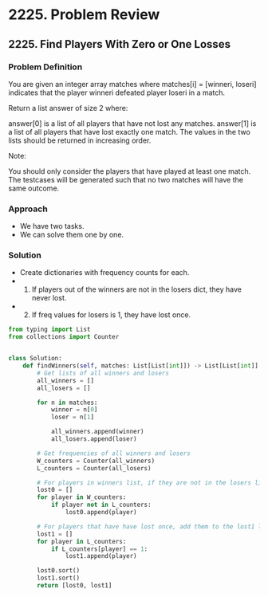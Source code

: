# 2225. Problem Review

## 2225. Find Players With Zero or One Losses

### Problem Definition
You are given an integer array matches where matches[i] = [winneri, loseri] indicates that the player winneri defeated player loseri in a match.

Return a list answer of size 2 where:

answer[0] is a list of all players that have not lost any matches.
answer[1] is a list of all players that have lost exactly one match.
The values in the two lists should be returned in increasing order.

Note:

You should only consider the players that have played at least one match.
The testcases will be generated such that no two matches will have the same outcome.

### Approach
- We have two tasks.
- We can solve them one by one.


### Solution
- Create dictionaries with frequency counts for each.
- 1. If players out of the winners are not in the losers dict, they have never lost.
- 2. If freq values for losers is 1, they have lost once.

```python
from typing import List
from collections import Counter


class Solution:
    def findWinners(self, matches: List[List[int]]) -> List[List[int]]:
        # Get lists of all winners and losers
        all_winners = []
        all_losers = []

        for n in matches:
            winner = n[0]
            loser = n[1]

            all_winners.append(winner)
            all_losers.append(loser)

        # Get frequencies of all winners and losers
        W_counters = Counter(all_winners)
        L_counters = Counter(all_losers)

        # For players in winners list, if they are not in the losers list, add them to the lost0 list
        lost0 = []
        for player in W_counters:
            if player not in L_counters:
                lost0.append(player)

        # For players that have have lost once, add them to the lost1 list
        lost1 = []
        for player in L_counters:
            if L_counters[player] == 1:
                lost1.append(player)

        lost0.sort()
        lost1.sort()
        return [lost0, lost1]

